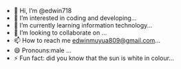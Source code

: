 - 👋 Hi, I’m @edwin718
- 👀 I’m interested in coding and developing...
- 🌱 I’m currently learning information technology...
- 💞️ I’m looking to collaborate on ...
- 📫 How to reach me edwinmuyua809@gmail.com...
- 😄 Pronouns:male ...
- ⚡ Fun fact: did you know that the sun is white in colour...

<!---
edwin718/edwin718 is a ✨ special ✨ repository because its `README.md` (this file) appears on your GitHub profile.
You can click the Preview link to take a look at your changes.
--->
